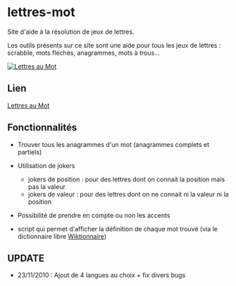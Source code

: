 # lettres-mot

Site d'aide à la résolution de jeux de lettres.

Les outils présents sur ce site sont une aide pour tous les jeux de lettres : scrabble, mots fléchés, anagrammes, mots à trous...

[![Lettres au Mot](https://lettres-au-mot.fr/assets/img/lettres-au-mot.png)](https://lettres-au-mot.fr)

## Lien

[Lettres au Mot](https://lettres-au-mot.fr)

## Fonctionnalités

* Trouver tous les anagrammes d'un mot (anagrammes complets et partiels)

* Utilisation de jokers
  * jokers de position : pour des lettres dont on connait la position mais pas la valeur
  * jokers de valeur : pour des lettres dont on ne connait ni la valeur ni la position

* Possibilité de prendre en compte ou non les accents

* script qui permet d'afficher la définition de chaque mot trouvé (via le dictionnaire libre [Wiktionnaire](https://fr.wiktionary.org))

## UPDATE

* 23/11/2010 : Ajout de 4 langues au choix + fix divers bugs
